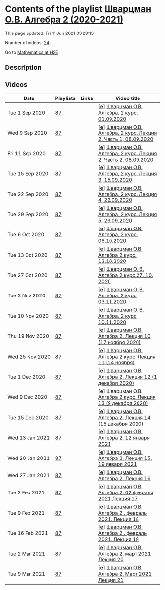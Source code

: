 # Contents of the playlist [Шварцман О.В. Алгебра 2 (2020-2021)](https://www.youtube.com/playlist?list=PLq3E5oubNNoA_HlUspnmoyYiz3CwElV9S)

This page updated: Fri 11 Jun 2021 03:29:13

Number of videos: [24](#videos)

Go to [Mathematics at HSE](../README.md)

## Description



## Videos

|Date|Playlists|Links|Video title|
|---|---|---|---|
| Tue&nbsp;1&nbsp;Sep&nbsp;2020 | [87](../playlists/87 "Шварцман О.В. Алгебра 2 (2020-2021)") |  | [[**e**](https://studio.youtube.com/video/zv5Ky4o8Oks/edit "Edit")] [Шварцман О.В. Алгебра. 2 курс. 01.09.2020](https://www.youtube.com/watch?v=zv5Ky4o8Oks&list=PLq3E5oubNNoA_HlUspnmoyYiz3CwElV9S "Введение в Теорию представлений.") |
| Wed&nbsp;9&nbsp;Sep&nbsp;2020 | [87](../playlists/87 "Шварцман О.В. Алгебра 2 (2020-2021)") |  | [[**e**](https://studio.youtube.com/video/Eq_b0a5MBW0/edit "Edit")] [Шварцман О.В. Алгебра, 2 курс. Лекция 2. Часть 1, 08.09.2020](https://www.youtube.com/watch?v=Eq_b0a5MBW0&list=PLq3E5oubNNoA_HlUspnmoyYiz3CwElV9S) |
| Fri&nbsp;11&nbsp;Sep&nbsp;2020 | [87](../playlists/87 "Шварцман О.В. Алгебра 2 (2020-2021)") |  | [[**e**](https://studio.youtube.com/video/1TXJ73PVsrs/edit "Edit")] [Шварцман О.В. Алгебра, 2 курс. Лекция 2, Часть 2.  08.09.2020](https://www.youtube.com/watch?v=1TXJ73PVsrs&list=PLq3E5oubNNoA_HlUspnmoyYiz3CwElV9S) |
| Tue&nbsp;15&nbsp;Sep&nbsp;2020 | [87](../playlists/87 "Шварцман О.В. Алгебра 2 (2020-2021)") |  | [[**e**](https://studio.youtube.com/video/J-dY4H5dlpw/edit "Edit")] [Шварцман О.В. Алгебра, 2 курс. Лекция 3, 15.09.2020](https://www.youtube.com/watch?v=J-dY4H5dlpw&list=PLq3E5oubNNoA_HlUspnmoyYiz3CwElV9S) |
| Tue&nbsp;22&nbsp;Sep&nbsp;2020 | [87](../playlists/87 "Шварцман О.В. Алгебра 2 (2020-2021)") |  | [[**e**](https://studio.youtube.com/video/ifFoC2W7FAk/edit "Edit")] [Шварцман О.В. Алгебра, 2 курс. Лекция 4, 22.09.2020](https://www.youtube.com/watch?v=ifFoC2W7FAk&list=PLq3E5oubNNoA_HlUspnmoyYiz3CwElV9S) |
| Tue&nbsp;29&nbsp;Sep&nbsp;2020 | [87](../playlists/87 "Шварцман О.В. Алгебра 2 (2020-2021)") |  | [[**e**](https://studio.youtube.com/video/iq_bZhyuAKo/edit "Edit")] [Шварцман О.В. Алгебра, 2 курс. Лекция 5, 29.09.2020](https://www.youtube.com/watch?v=iq_bZhyuAKo&list=PLq3E5oubNNoA_HlUspnmoyYiz3CwElV9S) |
| Tue&nbsp;6&nbsp;Oct&nbsp;2020 | [87](../playlists/87 "Шварцман О.В. Алгебра 2 (2020-2021)") |  | [[**e**](https://studio.youtube.com/video/oJDLCIHy2k4/edit "Edit")] [Шварцман О.В. Алгебра, 2 курс. 06.10.2020](https://www.youtube.com/watch?v=oJDLCIHy2k4&list=PLq3E5oubNNoA_HlUspnmoyYiz3CwElV9S) |
| Tue&nbsp;13&nbsp;Oct&nbsp;2020 | [87](../playlists/87 "Шварцман О.В. Алгебра 2 (2020-2021)") |  | [[**e**](https://studio.youtube.com/video/Tee9oQaHLWk/edit "Edit")] [Шварцман О.В. Алгебра 2 курс. 13.10.2020](https://www.youtube.com/watch?v=Tee9oQaHLWk&list=PLq3E5oubNNoA_HlUspnmoyYiz3CwElV9S) |
| Tue&nbsp;27&nbsp;Oct&nbsp;2020 | [87](../playlists/87 "Шварцман О.В. Алгебра 2 (2020-2021)") |  | [[**e**](https://studio.youtube.com/video/hdPbB8A2Ahw/edit "Edit")] [Шварцман О. В.  Алгебра 2 курс  27. 10. 2020](https://www.youtube.com/watch?v=hdPbB8A2Ahw&list=PLq3E5oubNNoA_HlUspnmoyYiz3CwElV9S) |
| Tue&nbsp;3&nbsp;Nov&nbsp;2020 | [87](../playlists/87 "Шварцман О.В. Алгебра 2 (2020-2021)") |  | [[**e**](https://studio.youtube.com/video/aNE_Bra7rrg/edit "Edit")] [Шварцман О. В.  Алгебра, 2 курс  03.11.2020](https://www.youtube.com/watch?v=aNE_Bra7rrg&list=PLq3E5oubNNoA_HlUspnmoyYiz3CwElV9S) |
| Tue&nbsp;10&nbsp;Nov&nbsp;2020 | [87](../playlists/87 "Шварцман О.В. Алгебра 2 (2020-2021)") |  | [[**e**](https://studio.youtube.com/video/TV3E_02XEwA/edit "Edit")] [Шварцман О. В.  Алгебра, 2 курс  10.11.2020](https://www.youtube.com/watch?v=TV3E_02XEwA&list=PLq3E5oubNNoA_HlUspnmoyYiz3CwElV9S) |
| Thu&nbsp;19&nbsp;Nov&nbsp;2020 | [87](../playlists/87 "Шварцман О.В. Алгебра 2 (2020-2021)") |  | [[**e**](https://studio.youtube.com/video/hejRY1kHQlQ/edit "Edit")] [Шварцман О.В. Алгебра 2.   Лекция 10 (17 ноября 2020)](https://www.youtube.com/watch?v=hejRY1kHQlQ&list=PLq3E5oubNNoA_HlUspnmoyYiz3CwElV9S) |
| Wed&nbsp;25&nbsp;Nov&nbsp;2020 | [87](../playlists/87 "Шварцман О.В. Алгебра 2 (2020-2021)") |  | [[**e**](https://studio.youtube.com/video/fXdCrB_Z-R0/edit "Edit")] [Шварцман О.В. Алгебра 2 курс. Лекция 11 (24 ноября)](https://www.youtube.com/watch?v=fXdCrB_Z-R0&list=PLq3E5oubNNoA_HlUspnmoyYiz3CwElV9S "Лекция 24 ноября 2020") |
| Tue&nbsp;1&nbsp;Dec&nbsp;2020 | [87](../playlists/87 "Шварцман О.В. Алгебра 2 (2020-2021)") |  | [[**e**](https://studio.youtube.com/video/v4n-COGUgIU/edit "Edit")] [Шварцман О.В. Алгебра 2. Лекция 12 (1 декабря 2020)](https://www.youtube.com/watch?v=v4n-COGUgIU&list=PLq3E5oubNNoA_HlUspnmoyYiz3CwElV9S) |
| Wed&nbsp;9&nbsp;Dec&nbsp;2020 | [87](../playlists/87 "Шварцман О.В. Алгебра 2 (2020-2021)") |  | [[**e**](https://studio.youtube.com/video/fX-OQGLqcdI/edit "Edit")] [Шварцман О.В. Алгебра 2 курс. Лекция 13 (9 декабря 2020)](https://www.youtube.com/watch?v=fX-OQGLqcdI&list=PLq3E5oubNNoA_HlUspnmoyYiz3CwElV9S) |
| Tue&nbsp;15&nbsp;Dec&nbsp;2020 | [87](../playlists/87 "Шварцман О.В. Алгебра 2 (2020-2021)") |  | [[**e**](https://studio.youtube.com/video/BgZB1gkbM7c/edit "Edit")] [Шварцман О.В. Алгебра 2. Лекция 14 (15 декабря 2020)](https://www.youtube.com/watch?v=BgZB1gkbM7c&list=PLq3E5oubNNoA_HlUspnmoyYiz3CwElV9S) |
| Wed&nbsp;13&nbsp;Jan&nbsp;2021 | [87](../playlists/87 "Шварцман О.В. Алгебра 2 (2020-2021)") |  | [[**e**](https://studio.youtube.com/video/Gzy1FkNlvmQ/edit "Edit")] [Шварцман О.В. Алгебра 2. 12 января 2021](https://www.youtube.com/watch?v=Gzy1FkNlvmQ&list=PLq3E5oubNNoA_HlUspnmoyYiz3CwElV9S) |
| Wed&nbsp;20&nbsp;Jan&nbsp;2021 | [87](../playlists/87 "Шварцман О.В. Алгебра 2 (2020-2021)") |  | [[**e**](https://studio.youtube.com/video/akoJNvMfr6c/edit "Edit")] [Шварцман О.В. Алгебра 2. Лекция 15. 19 января 2021](https://www.youtube.com/watch?v=akoJNvMfr6c&list=PLq3E5oubNNoA_HlUspnmoyYiz3CwElV9S) |
| Wed&nbsp;27&nbsp;Jan&nbsp;2021 | [87](../playlists/87 "Шварцман О.В. Алгебра 2 (2020-2021)") |  | [[**e**](https://studio.youtube.com/video/oMDJy6JjKXo/edit "Edit")] [Шварцман О.В. Алгебра 2. Лекция 16](https://www.youtube.com/watch?v=oMDJy6JjKXo&list=PLq3E5oubNNoA_HlUspnmoyYiz3CwElV9S "26 января 2021") |
| Tue&nbsp;2&nbsp;Feb&nbsp;2021 | [87](../playlists/87 "Шварцман О.В. Алгебра 2 (2020-2021)") |  | [[**e**](https://studio.youtube.com/video/cdXHm8_6FZM/edit "Edit")] [Шварцман О.В. Алгебра 2. 02 февраля 2021 Лекция 17](https://www.youtube.com/watch?v=cdXHm8_6FZM&list=PLq3E5oubNNoA_HlUspnmoyYiz3CwElV9S) |
| Tue&nbsp;9&nbsp;Feb&nbsp;2021 | [87](../playlists/87 "Шварцман О.В. Алгебра 2 (2020-2021)") |  | [[**e**](https://studio.youtube.com/video/CXX7ORy6js0/edit "Edit")] [Шварцман О.В. Алгебра 2 . февраль 2021. Лекция 18](https://www.youtube.com/watch?v=CXX7ORy6js0&list=PLq3E5oubNNoA_HlUspnmoyYiz3CwElV9S) |
| Tue&nbsp;16&nbsp;Feb&nbsp;2021 | [87](../playlists/87 "Шварцман О.В. Алгебра 2 (2020-2021)") |  | [[**e**](https://studio.youtube.com/video/8x-D-TH4J8o/edit "Edit")] [Шварцман О.В. Алгебра 2 . февраль 2021. Лекция 19](https://www.youtube.com/watch?v=8x-D-TH4J8o&list=PLq3E5oubNNoA_HlUspnmoyYiz3CwElV9S) |
| Tue&nbsp;2&nbsp;Mar&nbsp;2021 | [87](../playlists/87 "Шварцман О.В. Алгебра 2 (2020-2021)") |  | [[**e**](https://studio.youtube.com/video/rVBXWEUzDaw/edit "Edit")] [Шварцман О.В. Алгебра 2. март 2021 Лекция 20](https://www.youtube.com/watch?v=rVBXWEUzDaw&list=PLq3E5oubNNoA_HlUspnmoyYiz3CwElV9S) |
| Tue&nbsp;9&nbsp;Mar&nbsp;2021 | [87](../playlists/87 "Шварцман О.В. Алгебра 2 (2020-2021)") |  | [[**e**](https://studio.youtube.com/video/DkIBpkt9M-U/edit "Edit")] [Шварцман О.В. Алгебра 2. Март 2021  Лекция 21](https://www.youtube.com/watch?v=DkIBpkt9M-U&list=PLq3E5oubNNoA_HlUspnmoyYiz3CwElV9S) |
